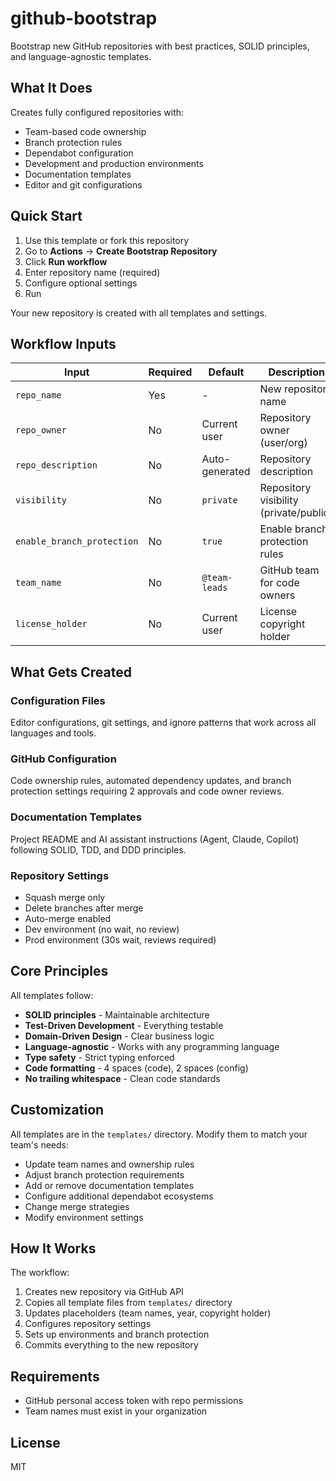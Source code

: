 # github-bootstrap

Bootstrap new GitHub repositories with best practices, SOLID principles, and language-agnostic templates.

## What It Does

Creates fully configured repositories with:
- Team-based code ownership
- Branch protection rules
- Dependabot configuration
- Development and production environments
- Documentation templates
- Editor and git configurations

## Quick Start

1. Use this template or fork this repository
2. Go to **Actions** → **Create Bootstrap Repository**
3. Click **Run workflow**
4. Enter repository name (required)
5. Configure optional settings
6. Run

Your new repository is created with all templates and settings.

## Workflow Inputs

| Input | Required | Default | Description |
|-------|----------|---------|-------------|
| `repo_name` | Yes | - | New repository name |
| `repo_owner` | No | Current user | Repository owner (user/org) |
| `repo_description` | No | Auto-generated | Repository description |
| `visibility` | No | `private` | Repository visibility (private/public) |
| `enable_branch_protection` | No | `true` | Enable branch protection rules |
| `team_name` | No | `@team-leads` | GitHub team for code owners |
| `license_holder` | No | Current user | License copyright holder |

## What Gets Created

### Configuration Files
Editor configurations, git settings, and ignore patterns that work across all languages and tools.

### GitHub Configuration
Code ownership rules, automated dependency updates, and branch protection settings requiring 2 approvals and code owner reviews.

### Documentation Templates
Project README and AI assistant instructions (Agent, Claude, Copilot) following SOLID, TDD, and DDD principles.

### Repository Settings
- Squash merge only
- Delete branches after merge
- Auto-merge enabled
- Dev environment (no wait, no review)
- Prod environment (30s wait, reviews required)

## Core Principles

All templates follow:
- **SOLID principles** - Maintainable architecture
- **Test-Driven Development** - Everything testable
- **Domain-Driven Design** - Clear business logic
- **Language-agnostic** - Works with any programming language
- **Type safety** - Strict typing enforced
- **Code formatting** - 4 spaces (code), 2 spaces (config)
- **No trailing whitespace** - Clean code standards

## Customization

All templates are in the `templates/` directory. Modify them to match your team's needs:
- Update team names and ownership rules
- Adjust branch protection requirements
- Add or remove documentation templates
- Configure additional dependabot ecosystems
- Change merge strategies
- Modify environment settings

## How It Works

The workflow:
1. Creates new repository via GitHub API
2. Copies all template files from `templates/` directory
3. Updates placeholders (team names, year, copyright holder)
4. Configures repository settings
5. Sets up environments and branch protection
6. Commits everything to the new repository

## Requirements

- GitHub personal access token with repo permissions
- Team names must exist in your organization

## License

MIT
